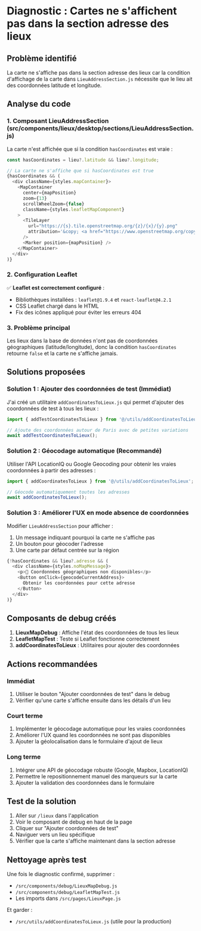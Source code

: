 # Diagnostic : Cartes ne s'affichent pas dans la section adresse des lieux

## Problème identifié

La carte ne s'affiche pas dans la section adresse des lieux car la condition d'affichage de la carte dans `LieuAddressSection.js` nécessite que le lieu ait des coordonnées latitude et longitude.

## Analyse du code

### 1. Composant LieuAddressSection (src/components/lieux/desktop/sections/LieuAddressSection.js)

La carte n'est affichée que si la condition `hasCoordinates` est vraie :

```javascript
const hasCoordinates = lieu?.latitude && lieu?.longitude;

// La carte ne s'affiche que si hasCoordinates est true
{hasCoordinates && (
  <div className={styles.mapContainer}>
    <MapContainer 
      center={mapPosition} 
      zoom={13} 
      scrollWheelZoom={false}
      className={styles.leafletMapComponent}
    >
      <TileLayer
        url="https://{s}.tile.openstreetmap.org/{z}/{x}/{y}.png"
        attribution='&copy; <a href="https://www.openstreetmap.org/copyright">OpenStreetMap</a> contributors'
      />
      <Marker position={mapPosition} />
    </MapContainer>
  </div>
)}
```

### 2. Configuration Leaflet

✅ **Leaflet est correctement configuré** :
- Bibliothèques installées : `leaflet@1.9.4` et `react-leaflet@4.2.1`
- CSS Leaflet chargé dans le HTML
- Fix des icônes appliqué pour éviter les erreurs 404

### 3. Problème principal

Les lieux dans la base de données n'ont pas de coordonnées géographiques (latitude/longitude), donc la condition `hasCoordinates` retourne `false` et la carte ne s'affiche jamais.

## Solutions proposées

### Solution 1 : Ajouter des coordonnées de test (Immédiat)

J'ai créé un utilitaire `addCoordinatesToLieux.js` qui permet d'ajouter des coordonnées de test à tous les lieux :

```javascript
import { addTestCoordinatesToLieux } from '@/utils/addCoordinatesToLieux';

// Ajoute des coordonnées autour de Paris avec de petites variations
await addTestCoordinatesToLieux();
```

### Solution 2 : Géocodage automatique (Recommandé)

Utiliser l'API LocationIQ ou Google Geocoding pour obtenir les vraies coordonnées à partir des adresses :

```javascript
import { addCoordinatesToLieux } from '@/utils/addCoordinatesToLieux';

// Géocode automatiquement toutes les adresses
await addCoordinatesToLieux();
```

### Solution 3 : Améliorer l'UX en mode absence de coordonnées

Modifier `LieuAddressSection` pour afficher :
1. Un message indiquant pourquoi la carte ne s'affiche pas
2. Un bouton pour géocoder l'adresse
3. Une carte par défaut centrée sur la région

```javascript
{!hasCoordinates && lieu?.adresse && (
  <div className={styles.noMapMessage}>
    <p>📍 Coordonnées géographiques non disponibles</p>
    <Button onClick={geocodeCurrentAddress}>
      Obtenir les coordonnées pour cette adresse
    </Button>
  </div>
)}
```

## Composants de debug créés

1. **LieuxMapDebug** : Affiche l'état des coordonnées de tous les lieux
2. **LeafletMapTest** : Teste si Leaflet fonctionne correctement
3. **addCoordinatesToLieux** : Utilitaires pour ajouter des coordonnées

## Actions recommandées

### Immédiat
1. Utiliser le bouton "Ajouter coordonnées de test" dans le debug
2. Vérifier qu'une carte s'affiche ensuite dans les détails d'un lieu

### Court terme
1. Implémenter le géocodage automatique pour les vraies coordonnées
2. Améliorer l'UX quand les coordonnées ne sont pas disponibles
3. Ajouter la géolocalisation dans le formulaire d'ajout de lieux

### Long terme
1. Intégrer une API de géocodage robuste (Google, Mapbox, LocationIQ)
2. Permettre le repositionnement manuel des marqueurs sur la carte
3. Ajouter la validation des coordonnées dans le formulaire

## Test de la solution

1. Aller sur `/lieux` dans l'application
2. Voir le composant de debug en haut de la page
3. Cliquer sur "Ajouter coordonnées de test"
4. Naviguer vers un lieu spécifique
5. Vérifier que la carte s'affiche maintenant dans la section adresse

## Nettoyage après test

Une fois le diagnostic confirmé, supprimer :
- `/src/components/debug/LieuxMapDebug.js`
- `/src/components/debug/LeafletMapTest.js`
- Les imports dans `/src/pages/LieuxPage.js`

Et garder :
- `/src/utils/addCoordinatesToLieux.js` (utile pour la production)